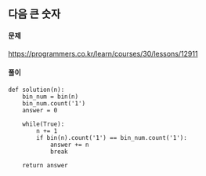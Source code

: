 ## 다음 큰 숫자

#### 문제
https://programmers.co.kr/learn/courses/30/lessons/12911

#### 풀이
``` python3 
def solution(n):
    bin_num = bin(n)
    bin_num.count('1')
    answer = 0

    while(True):
        n += 1
        if bin(n).count('1') == bin_num.count('1'):
            answer += n
            break

    return answer
```
